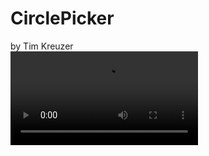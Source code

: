 <h1>CirclePicker</h1>
by Tim Kreuzer
<br><video src="https://raw.githubusercontent.com/shutdownr/circlepicker/master/Videos/CirclePickerDemo.mp4">
CirclePicker is a custom UIView. It allows multiple choice selection of different elements  which can be customised by the programmer. Furthermore you can configure CirclePicker for your own needs with multiple parameters.

<h2>Requirements</h2>
<ul>
  <li>iOS 9.0+</li>
  <li>Xcode 9.0+</li>
</ul>
<h2>Installation</h2>
<p>
Download and copy the files from "Code" to your Xcode-project and you're good to go.
</p>
<p>
You can also install CirclePicker using <a href="https://cocoapods.org/">CocoaPods</a>.
Add the following line in your Podfile:<br>
<code>pod 'CirclePicker'</code>
</p>
<h2>Usage</h2>
<p>
Create a new Object of the type CirclePicker. You need to set the dataSource attribute (CirclePickerDataSource-protocol) to fill it with data. Then you can use the method attachToView(_ :) to attach the picker to a certain view. The picker itself will be displayed now. In order to respond to user interaction, you need to set the delegate attribute (CirclePickerDelegate-protocol) which will be called on every interaction.<br>
</p>
